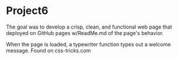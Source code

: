 # Project6

The goal was to develop a crisp, clean, and functional web page that deployed on GitHub pages w/ReadMe.md of the page's behavior.  

When the page is loaded, a typewriter function types out a welcome message. Found on css-tricks.com
